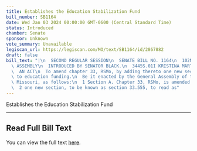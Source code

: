 ```yaml
---
title: Establishes the Education Stabilization Fund
bill_number: SB1164
date: Wed Jan 03 2024 00:00:00 GMT-0600 (Central Standard Time)
status: Introduced
chamber: Senate
sponsor: Unknown
vote_summary: Unavailable
legiscan_url: https://legiscan.com/MO/text/SB1164/id/2867882
draft: false
bill_text: "|\n  SECOND REGULAR SESSION\n  SENATE BILL NO. 1164\n  102ND GENERA L\
  \ ASSEMBLY\n  INTRODUCED BY SENATOR BLACK.\n  3445S.01I KRISTINA MARTIN, Secretary\n\
  \  AN ACT\n  To amend chapter 33, RSMo, by adding thereto one new section relating\
  \ to education funding.\n  Be it enacted by the General Assembly of the State of\
  \ Missouri, as follows:\n  1 Section A. Chapter 33, RSMo, is amended by adding thereto\n\
  \  2 one new section, to be known as section 33.555, to read as"
---
```

Establishes the Education Stabilization Fund

---

## Read Full Bill Text

You can view the full text [here](https://legiscan.com/MO/text/SB1164/id/2867882).
